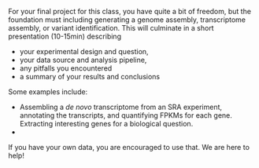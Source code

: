 For your final project for this class, you have quite a bit of freedom, but the foundation must including generating a genome assembly, transcriptome assembly, or variant identification. This will culminate in a short presentation (10-15min) describing 

* your experimental design and question,
* your data source and analysis pipeline, 
* any pitfalls you encountered
* a summary of your results and conclusions



Some examples include:

* Assembling a _de novo_ transcriptome from an SRA experiment, annotating the transcripts, and quantifying FPKMs for each gene. Extracting interesting genes for a biological question. 
* 

If you have your own data, you are encouraged to use that. We are here to help!